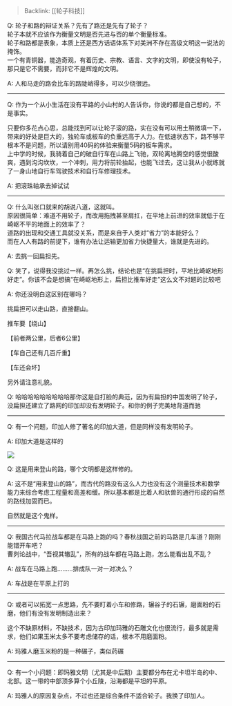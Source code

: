 > Backlink: [[轮子科技]]

Q: 轮子和路的辩证关系？先有了路还是先有了轮子？  
轮子本就不应该作为衡量文明是否先进与否的单个衡量标准。  
轮子和路都是表象，本质上还是西方话语体系下对美洲不存在高级文明这一说法的掩饰。  
一个有青铜器，能造奇观，有着历史、宗教、语言、文字的文明，即使没有轮子，那只是它不需要，而非它不是辉煌的文明。

A: 人和马走的路会比车的路陡峭得多，可以少绕很远。

---
Q: 作为一个从小生活在没有平路的小山村的人告诉你，你说的都是自己想的，不是事实。  
  
只要你多花点心思，总能找到可以让轮子滚的路，实在没有可以用土稍微填一下，带来的好处是巨大的，独轮车或板车的负重远高于人力。在低速状态下，路不够平根本不是问题，所以请别用40码的体验来衡量5码的板车需求。  
上中学的时候，我骑着自己的破自行车在山路上飞驰，双轮离地腾空的感觉很酸爽，遇到沟沟坎坎，一个冲刺，用力将前轮抬起，也能飞过去，这让我从小就练就了一身山地自行车驾驶技术和自行车修理技术。

A: 把滚珠轴承去掉试试

---

Q: 什么叫张口就来的胡说八道，这就叫。  
原因很简单：难道不用轮子，而改用拖拽甚至肩扛，在平地上前进的效率就低于在崎岖不平的地面上的效率了？  
道路的出现和交通工具就没关系，而是来自于人类对“省力”的本能好么？  
而在人人有路的前提下，谁有办法让运输更加省力快捷量大，谁就是先进的。

A: 去挑一回扁担先。

Q: 笑了，说得我没挑过一样。再怎么挑，结论也是“在挑扁担时，平地比崎岖地形好走”。你该不会是想搞“在崎岖地形上，扁担比推车好走”这么文不对题的比较吧

A: 你还没明白这区别在哪吗？  
  
挑扁担可以走山路，直接翻山。  
  
推车要【绕山】  
  
【前者两公里，后者6公里】  
  
【车自己还有几百斤重】  
  
【车还会坏】  
  
另外请注意礼貌。

Q: 哈哈哈哈哈哈哈哈哈那你这是自打脸的典范，因为有扁担的中国发明了轮子，没扁担还建立了路网的印加却没有发明轮子。和你的例子完美地背道而驰

---

Q: 有一个问题，印加人修了著名的印加大道，但是同样没有发明轮子。

A: 印加大道是这样的

![](https://pic1.zhimg.com/v2-4c705a25621dac1acfa7005c5c6f27c4_xld.jpg)

Q: 这是用来登山的路，哪个文明都是这样修的。

A: 这不是“用来登山的路”，而古代的路没有这么人力也没有这个测量技术和数学能力来综合考虑工程量和高差和缓。所以基本都是比着人和驮兽的通行形成的自然的路线加固而已。  
  
自然就是这个鬼样。

---

Q: 我国古代马拉战车都是在马路上跑的吗？春秋战国之前的马路是几车道？刚刚能错开车吧？  
曹刿论战中，“吾视其辙乱”，所有的战车都在马路上跑，怎么能看出乱不乱？

A: 战车在马路上跑………排成队一对一对决么？

A: 车战是在平原上打的

---

Q: 或者可以拓宽一点思路，先不要盯着小车和修路，辗谷子的石辗，磨面粉的石磨，他们有没有发明制造出来？  

这个不缺原材料，不缺技术，因为古印加玛雅的石雕文化也很流行，最多就是需求，他们如果玉米太多不要考虑储存的话，根本不用磨面粉。

A: 玛雅人磨玉米粉的是一种碾子，类似药碾

---

Q: 有一个小问题：即玛雅文明（尤其是中后期）主要都分布在尤卡坦半岛的中、北部。这一带的中部顶多算个小丘陵，沿海都是平坦的平原。

A: 玛雅人的原因复杂点，不过也还是综合条件不适合轮子。我换了印加人。
